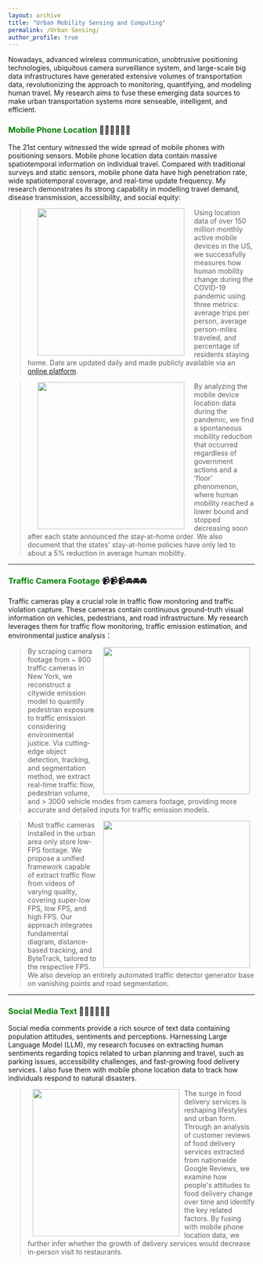 ```yaml
---
layout: archive
title: "Urban Mobility Sensing and Computing"
permalink: /Urban Sensing/
author_profile: true
---
```


Nowadays, advanced wireless communication, unobtrusive positioning technologies, ubiquitous camera surveillance system, 
and large-scale big data infrastructures have generated extensive volumes of transportation data,
revolutionizing the approach to monitoring, quantifying, and modeling human travel. 
My research aims to fuse these emerging data sources to make urban transportation systems more senseable, intelligent, and efficient.

### <span style="color: green"> Mobile Phone Location </span> 📱📱📱🚶🚶🚶
The 21st century witnessed the wide spread of mobile phones with positioning sensors.
Mobile phone location data contain massive spatiotemporal information on individual travel. 
Compared with traditional surveys and static sensors, mobile phone data have 
high penetration rate, wide spatiotemporal coverage, and real-time update frequency. 
My research demonstrates its strong capability in modelling travel demand, disease transmission, 
accessibility, and social equity:

> <a href="https://www.sciencedirect.com/science/article/pii/S0968090X20308524"><img style="float: left" src="https://songhuahu-umd.github.io/images/FF11.png" width="300" hspace="20"></a> 
Using location data of over 150 million monthly active mobile devices in the US, 
we successfully measures how human mobility change during the COVID-19 pandemic using three metrics: 
average trips per person, average person-miles traveled, and percentage of residents staying home. Date are updated daily 
and made publicly available via an [online platform](https://data.covid.umd.edu/).

> <a href="https://royalsocietypublishing.org/doi/full/10.1098/rsif.2020.0344"><img style="float: left" src="https://songhuahu-umd.github.io/images/FF3.png" width="300" hspace="20"></a>
By analyzing the mobile device location data during the pandemic, we find a spontaneous mobility reduction that occurred 
regardless of government actions and a ‘floor’ phenomenon, where human mobility reached a lower bound and 
stopped decreasing soon after each state announced the stay-at-home order.
We also document that the states' stay-at-home policies have only led to about a 5% reduction in average human mobility.

---

### <span style="color: green"> Traffic Camera Footage </span> 📹📹📹🚘🚘🚘
Traffic cameras play a crucial role in traffic flow monitoring and traffic violation capture. 
These cameras contain continuous ground-truth visual information on vehicles, pedestrians, and road infrastructure. 
My research leverages them for traffic flow monitoring, traffic emission estimation, and environmental justice analysis：

> <a href="https://senseable.mit.edu/"><img style="float: right" src="https://songhuahu-umd.github.io/images/Camera0.png" width="300" hspace="10"></a>
By scraping camera footage from ~ 800 traffic cameras in New York, we reconstruct a citywide emission model to quantify pedestrian exposure to traffic emission considering environmental justice.
Via cutting-edge object detection, tracking, and segmentation method, we extract real-time traffic flow, 
pedestrian volume, and > 3000 vehicle modes from camera footage, providing more accurate and detailed inputs for traffic emission models.

> <a href="https://senseable.mit.edu/"><img style="float: right" src="https://songhuahu-umd.github.io/images/camera0.gif" width="300" hspace="10"></a>
Most traffic cameras installed in the urban area only store low-FPS footage. 
We propose a unified framework capable of extract traffic flow from videos of varying quality, 
covering super-low FPS, low FPS, and high FPS. 
Our approach integrates fundamental diagram, distance-based tracking, and ByteTrack, tailored to the respective FPS. 
We also develop an entirely automated traffic detector generator base on vanishing points and road segmentation.

---


### <span style="color: green"> Social Media Text </span>💬💬💬👥👥👥
Social media comments provide a rich source of text data containing population attitudes, sentiments and perceptions.
Harnessing Large Language Model (LLM), my research focuses on extracting human sentiments regarding topics related to urban planning and travel, 
such as parking issues, accessibility challenges, and fast-growing food delivery services. 
I also fuse them with mobile phone location data to track how individuals respond to natural disasters.

> <a href="https://senseable.mit.edu/"><img style="float: left" src="https://songhuahu-umd.github.io/images/social_media.jpg" width="300" hspace="10"></a>
The surge in food delivery services is reshaping lifestyles and urban form.
Through an analysis of customer reviews of food delivery services extracted from nationwide Google Reviews, 
we examine how people's attitudes to food delivery change over time and identify the key related factors. 
By fusing with mobile phone location data, we further infer whether the growth of delivery services would decrease in-person visit to restaurants.
